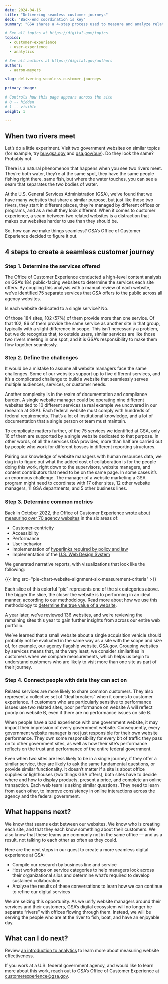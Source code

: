 ```yaml
---
date: 2024-04-16
title: "Delivering seamless customer journeys"
deck: "Back-end coordination is key"
summary: "GSA shares a 4-step process used to measure and analyze related websites, and additional plans to improve customers' digital experience."

# See all topics at https://digital.gov/topics
topics:
  - customer-experience
  - user-experience
  - analytics

# See all authors at https://digital.gov/authors
authors:
  - aaron-meyers

slug: delivering-seamless-customer-journeys

primary_image: 

# Controls how this page appears across the site
# 0 -- hidden
# 1 -- visible
weight: 1

---
```


## When two rivers meet

Let’s do a little experiment. Visit two government websites on similar topics (for example, try [buy.gsa.gov](https://buy.gsa.gov/) and [gsa.gov/buy](https://www.gsa.gov/buy-through-us)). Do they look the same? Probably not.

There is a natural phenomenon that happens when you see two rivers meet. They’re both water, they’re at the same spot, they have the same people fishing right there, same fish, but where the water touches, you can see a seam that separates the two bodies of water.

At the U.S. General Services Administration (GSA), we’ve found that we have many websites that share a similar purpose, but just like those two rivers, they start in different places, they’re managed by different offices or programs, and as a result they look different. When it comes to customer experience, a seam between two related websites is a distraction that makes our websites harder to use than they should be.

So, how can we make things seamless? GSA’s Office of Customer Experience decided to figure it out.

## 4 steps to create a seamless customer journey

### Step 1. Determine the services offered

The Office of Customer Experience conducted a high-level content analysis on GSA’s 184 public-facing websites to determine the services each site offers. By coupling this analysis with a manual review of each website, we’ve identified 75 separate services that GSA offers to the public across all agency websites.

Is each website dedicated to a single service? No.

Of those 184 sites, 102 (57%) of them provide more than one service. Of that 102, 86 of them provide the same service as another site in that group, typically with a slight difference in scope. This isn’t necessarily a problem, but we do recognize that, to outside users, similar services are like those two rivers meeting in one spot, and it is GSA’s responsibility to make them flow together seamlessly.

### Step 2. Define the challenges

It would be a mistake to assume all website managers face the same challenges. Some of our websites support up to five different services, and it’s a complicated challenge to build a website that seamlessly serves multiple audiences, services, or customer needs.

Another complexity is in the realm of documentation and compliance burden. A single website manager could be operating nine different websites tied to 10 different services (a real example we uncovered in our research at GSA). Each federal website must comply with hundreds of federal requirements. That’s a lot of institutional knowledge, and a lot of documentation that a single person or team must maintain.

To complicate matters further, of the 75 services we identified at GSA, only 16 of them are supported by a single website dedicated to that purpose. In other words, of all the services GSA provides, more than half are carried out by people who work for different bosses in different reporting structures.

Pairing our knowledge of website managers with human resources data, we dug in to figure out what the added cost of collaboration is for the people doing this work, right down to the supervisors, website managers, and content contributors that need to be on the same page. In some cases it’s an enormous challenge. The manager of a website marketing a GSA program might need to coordinate with 17 other sites, 12 other website managers, 11 GSA departments, and 5 other business lines.

### Step 3. Determine common metrics

Back in October 2022, the Office of Customer Experience [wrote about measuring over 70 agency websites](https://digital.gov/2022/10/07/taking-a-design-led-approach-to-digital-modernization/) in the six areas of:

* Customer-centricity
* Accessibility
* Performance
* User behavior
* Implementation of [hyperlinks required by policy and law](https://digital.gov/resources/required-web-content-and-links/)
* Implementation of the [U.S. Web Design System](https://designsystem.digital.gov/)

We generated narrative reports, with visualizations that look like the following:

{{< img src="pie-chart-website-alignment-six-measurement-criteria" >}}

Each slice of this colorful “pie” represents one of the six categories above. The bigger the slice, the closer the website is to performing in an ideal manner, according to our methodology. Read more about how we use this methodology to [determine the true value of a website](https://digital.gov/2024/04/16/determining-the-true-value-of-a-website-a-gsa-case-study/).

A year later, we’ve reviewed 136 websites, and we’re reviewing the remaining sites this year to gain further insights from across our entire web portfolio.

We’ve learned that a small website about a single acquisition vehicle should probably not be evaluated in the same way as a site with the scope and size of, for example, our agency flagship website, GSA.gov. Grouping websites by services means that, at the very least, we consider similarities in customers when we compare measurements, which helps us begin to understand customers who are likely to visit more than one site as part of their journey.

### Step 4. Connect people with data they can act on

Related services are more likely to share common customers. They also represent a collective set of “deal breakers” when it comes to customer experience. If customers who are particularly sensitive to performance issues use two related sites, poor performance on website A will reflect poorly on website B, even if there are no performance issues on site B.

When people have a bad experience with one government website, it may impact their impression of every government website. Consequently, every government website manager is not just responsible for their own website performance. They own some responsibility for every bit of traffic they pass on to other government sites, as well as how their site’s performance reflects on the trust and performance of the entire federal government.

Even when two sites are less likely to be in a single journey, if they offer a similar service, they are likely to ask the same fundamental questions, or provide similar functionality. It doesn’t matter if a site is about office supplies or lighthouses (two things GSA offers), both sites have to decide where and how to display products, present a price, and complete an online transaction. Each web team is asking similar questions. They need to learn from each other, to improve consistency in online interactions across the agency and the federal government.

## What happens next?

We know that seams exist between our websites. We know who is creating each site, and that they each know something about their customers. We also know that these teams are commonly not in the same office — and as a result, not talking to each other as often as they could.

Here are the next steps in our quest to create a more seamless digital experience at GSA:

* Compile our research by business line and service
* Host workshops on service categories to help managers look across their organizational silos and determine what’s required to develop sustained collaboration
* Analyze the results of these conversations to learn how we can continue to refine our digital services

We are seizing this opportunity.  As we unify website managers around their services and their customers, GSA’s digital ecosystem will no longer be separate “rivers” with offices flowing through them. Instead, we will be serving the people who are at the river to fish, boat, and have an enjoyable day.

## What can I do next?

Review [an introduction to analytics](https://digital.gov/resources/an-introduction-to-analytics/) to learn more about measuring website effectiveness.

If you work at a U.S. federal government agency, and would like to learn more about this work, reach out to GSA’s Office of Customer Experience at customerexperience@gsa.gov.
